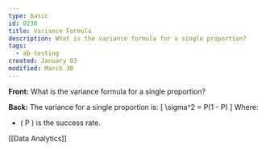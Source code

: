 ```yaml
---
type: basic
id: 0230
title: Variance Formula
description: What is the variance formula for a single proportion?
tags:
  - ab-testing
created: January 03
modified: March 30
---
```


**Front:** What is the variance formula for a single proportion?

**Back:** The variance for a single proportion is:
\[ \sigma^2 = P(1 - P) \]
Where:

- \( P \) is the success rate.

[[Data Analytics]]
